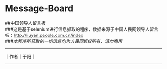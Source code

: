# Message-Board
##中国领导人留言板  
###这是基于selenium进行信息抓取的程序，数据来源于中国人民网领导人留言板：http://liuyan.people.com.cn/index  
###*本程序所获取的一切信息均为人民网版权所有，请勿商用*
****
｜作者｜于阳｜
****
